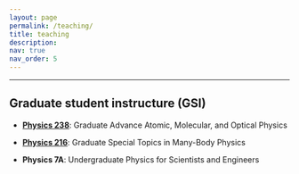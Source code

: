 ```yaml
---
layout: page
permalink: /teaching/
title: teaching
description: 
nav: true
nav_order: 5
---
```


***  

## Graduate student instructure  (GSI)


- [**Physics 238**](https://classes.berkeley.edu/content/2020-Fall-PHYSICS-238-001-LEC-001): Graduate Advance Atomic, Molecular, and Optical Physics

-  [**Physics 216**](https://classes.berkeley.edu/content/2018-spring-physics-216-001-lec-001): Graduate Special Topics in Many-Body Physics

- **Physics 7A**: Undergraduate Physics for Scientists and Engineers

